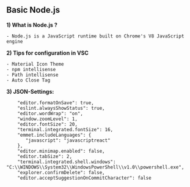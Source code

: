 <h2>Basic Node.js</h2>

**1) What is Node.js ?**

	- Node.js is a JavaScript runtime built on Chrome's V8 JavaScript engine
	
**2) Tips for configuration in VSC**
	
	- Material Icon Theme
	- npm intellisense
	- Path intellisense
	- Auto Close Tag
	
	
**3) JSON-Settings:**
	
		"editor.formatOnSave": true,
		"eslint.alwaysShowStatus": true,
		"editor.wordWrap": "on",
		"window.zoomLevel": 1,
		"editor.fontSize": 20,
		"terminal.integrated.fontSize": 16,
		"emmet.includeLanguages": {
		   "javascript": "javascriptreact"
		},
		"editor.minimap.enabled": false,
		"editor.tabSize": 2,
		"terminal.integrated.shell.windows": "C:\\WINDOWS\\System32\\WindowsPowerShell\\v1.0\\powershell.exe",
		"explorer.confirmDelete": false,
		"editor.acceptSuggestionOnCommitCharacter": false
